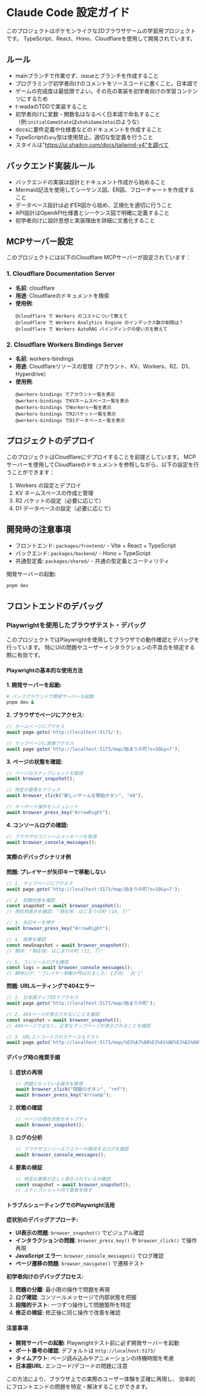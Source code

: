 # Claude Code 設定ガイド

このプロジェクトはポケモンライクな2Dブラウザゲームの学習用プロジェクトです。
TypeScript、React、Hono、Cloudflareを使用して開発されています。

## ルール
- mainブランチで作業せず、issueとブランチを作成すること
- プログラミング初学者向けのコメントをソースコードに書くこと。日本語で
- ゲームの完成度は最低限でよい。その先の実装を初学者向けの学習コンテンツにするため
- t-wadaのTDDで実装すること
- 初学者向けに変数・関数名はなるべく日本語で命名すること（例:`initialGameState`は`shokiGameJotai`のような）
- docsに要件定義や仕様書などのドキュメントを作成すること
- TypeScriptの`any`型は使用禁止。適切な型定義を行うこと
- スタイルは"https://ui.shadcn.com/docs/tailwind-v4"を調べて

## バックエンド実装ルール
- バックエンドの実装は設計とドキュメント作成から始めること
- Mermaid記法を使用してシーケンス図、ER図、フローチャートを作成すること
- データベース設計は必ずER図から始め、正規化を適切に行うこと
- API設計はOpenAPI仕様書とシーケンス図で明確に定義すること
- 初学者向けに設計思想と実装理由を詳細に文書化すること

## MCPサーバー設定

このプロジェクトには以下のCloudflare MCPサーバーが設定されています：

### 1. Cloudflare Documentation Server
- **名前**: cloudflare
- **用途**: Cloudflareのドキュメントを検索
- **使用例**:
  ```
  @cloudflare で Workers のコストについて教えて
  @cloudflare で Workers Analytics Engine のインデックス数の制限は？
  @cloudflare で Workers AutoRAG バインディングの使い方を教えて
  ```

### 2. Cloudflare Workers Bindings Server
- **名前**: workers-bindings
- **用途**: Cloudflareリソースの管理（アカウント、KV、Workers、R2、D1、Hyperdrive）
- **使用例**:
  ```
  @workers-bindings でアカウント一覧を表示
  @workers-bindings でKVネームスペース一覧を表示
  @workers-bindings でWorkers一覧を表示
  @workers-bindings でR2バケット一覧を表示
  @workers-bindings でD1データベース一覧を表示
  ```

## プロジェクトのデプロイ

このプロジェクトはCloudflareにデプロイすることを前提としています。
MCPサーバーを使用してCloudflareのドキュメントを参照しながら、以下の設定を行うことができます：

1. Workers の設定とデプロイ
2. KV ネームスペースの作成と管理
3. R2 バケットの設定（必要に応じて）
4. D1 データベースの設定（必要に応じて）

## 開発時の注意事項

- フロントエンド: `packages/frontend/` - Vite + React + TypeScript
- バックエンド: `packages/backend/` - Hono + TypeScript
- 共通型定義: `packages/shared/` - 共通の型定義とユーティリティ

開発サーバーの起動:
```bash
pnpm dev
```

## フロントエンドのデバッグ

### Playwrightを使用したブラウザテスト・デバッグ

このプロジェクトではPlaywrightを使用してブラウザでの動作確認とデバッグを行っています。
特にUIの問題やユーザーインタラクションの不具合を特定する際に有効です。

#### Playwrightの基本的な使用方法

**1. 開発サーバーを起動:**
```bash
# バックグラウンドで開発サーバーを起動
pnpm dev &
```

**2. ブラウザでページにアクセス:**
```javascript
// ホームページにアクセス
await page.goto('http://localhost:5173/');

// マップページに直接アクセス
await page.goto('http://localhost:5173/map/始まりの町?x=10&y=7');
```

**3. ページの状態を確認:**
```javascript
// ページのスナップショットを取得
await browser_snapshot();

// 特定の要素をクリック
await browser_click("新しいゲームを開始ボタン", "e9");

// キーボード操作をシミュレート
await browser_press_key("ArrowRight");
```

**4. コンソールログの確認:**
```javascript
// ブラウザのコンソールメッセージを取得
await browser_console_messages();
```

#### 実際のデバッグシナリオ例

**問題: プレイヤーが矢印キーで移動しない**

```javascript
// 1. マップページにアクセス
await page.goto('http://localhost:5173/map/始まりの町?x=10&y=7');

// 2. 初期状態を確認
const snapshot = await browser_snapshot();
// 現在地表示を確認: "現在地: はじまりの町 (10, 7)"

// 3. 矢印キーを押す
await browser_press_key("ArrowRight");

// 4. 結果を確認
const newSnapshot = await browser_snapshot();
// 期待: "現在地: はじまりの町 (11, 7)"

// 5. コンソールログを確認
const logs = await browser_console_messages();
// 期待ログ: "プレイヤー移動が呼ばれました: {方向: '右'}"
```

**問題: URLルーティングで404エラー**

```javascript
// 1. 日本語マップIDでアクセス
await page.goto('http://localhost:5173/map/始まりの町');

// 2. 404ページが表示されないことを確認
const snapshot = await browser_snapshot();
// 404ページではなく、正常なマップページが表示されることを確認

// 3. URLエンコードされたケースもテスト
await page.goto('http://localhost:5173/map/%E5%A7%8B%E3%81%BE%E3%82%8A%E3%81%AE%E7%94%BA');
```

#### デバッグ時の推奨手順

1. **症状の再現**
   ```javascript
   // 問題となっている操作を再現
   await browser_click("問題のボタン", "ref");
   await browser_press_key("ArrowUp");
   ```

2. **状態の確認**
   ```javascript
   // ページの現在状態をキャプチャ
   await browser_snapshot();
   ```

3. **ログの分析**
   ```javascript
   // ブラウザコンソールでエラーや期待するログを確認
   await browser_console_messages();
   ```

4. **要素の検証**
   ```javascript
   // 特定の要素が正しく表示されているか確認
   const snapshot = await browser_snapshot();
   // スナップショット内で要素を探す
   ```

#### トラブルシューティングでのPlaywright活用

**症状別のデバッグアプローチ:**

- **UI表示の問題**: `browser_snapshot()` でビジュアル確認
- **インタラクションの問題**: `browser_press_key()` や `browser_click()` で操作再現  
- **JavaScript エラー**: `browser_console_messages()` でログ確認
- **ページ遷移の問題**: `browser_navigate()` で遷移テスト

**初学者向けのデバッグプロセス:**

1. **問題の分離**: 最小限の操作で問題を再現
2. **ログ確認**: コンソールメッセージで内部状態を把握
3. **段階的テスト**: 一つずつ操作して問題箇所を特定
4. **修正の検証**: 修正後に同じ操作で改善を確認

#### 注意事項

- **開発サーバーの起動**: Playwrightテスト前に必ず開発サーバーを起動
- **ポート番号の確認**: デフォルトは `http://localhost:5173/`
- **タイムアウト**: ページ読み込みやアニメーションの待機時間を考慮
- **日本語URL**: エンコード/デコードの問題に注意

この方法により、ブラウザ上での実際のユーザー体験を正確に再現し、
効率的にフロントエンドの問題を特定・解決することができます。